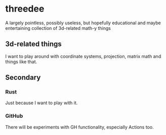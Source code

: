 # threedee
A largely pointless, possibly useless, but hopefully educational and maybe entertaining collection of 3d-related math-y things

## 3d-related things

I want to play around with coordinate systems, projection, matrix math and things like that.

## Secondary

### Rust

Just because I want to play with it.

### GitHub

There will be experiments with GH functionality, especially Actions too.